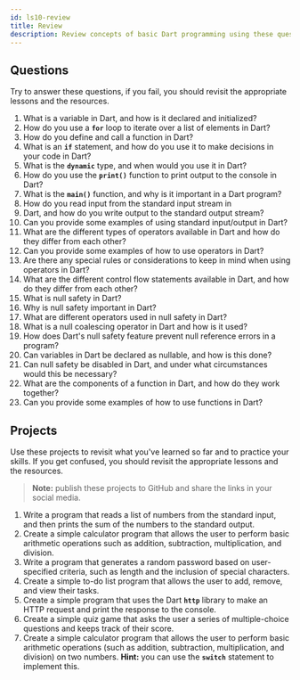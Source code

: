 ```yaml
---
id: ls10-review
title: Review
description: Review concepts of basic Dart programming using these questions and projects.
---
```


## Questions

Try to answer these questions, if you fail, you should revisit the appropriate lessons and the resources.

1. What is a variable in Dart, and how is it declared and initialized?
2. How do you use a **`for`** loop to iterate over a list of elements in Dart?
3. How do you define and call a function in Dart?
4. What is an **`if`** statement, and how do you use it to make decisions in your code in Dart?
5. What is the **`dynamic`** type, and when would you use it in Dart?
6. How do you use the **`print()`** function to print output to the console in Dart?
7. What is the **`main()`** function, and why is it important in a Dart program?
8. How do you read input from the standard input stream in
9. Dart, and how do you write output to the standard output stream?
10. Can you provide some examples of using standard input/output in Dart?
11. What are the different types of operators available in Dart and how do they differ from each other?
12. Can you provide some examples of how to use operators in Dart?
13. Are there any special rules or considerations to keep in mind when using operators in Dart?
14. What are the different control flow statements available in Dart, and how do they differ from each other?
15. What is null safety in Dart?
16. Why is null safety important in Dart?
17. What are different operators used in null safety in Dart?
18. What is a null coalescing operator in Dart and how is it used?
19. How does Dart's null safety feature prevent null reference errors in a program?
20. Can variables in Dart be declared as nullable, and how is this done?
21. Can null safety be disabled in Dart, and under what circumstances would this be necessary?
22. What are the components of a function in Dart, and how do they work together?
23. Can you provide some examples of how to use functions in Dart?

## Projects

Use these projects to revisit what you've learned so far and to practice your skills. If you get confused, you should revisit the appropriate lessons and the resources.

> **Note:** publish these projects to GitHub and share the links in your social media. 

1. Write a program that reads a list of numbers from the standard input, and then prints the sum of the numbers to the standard output.
2. Create a simple calculator program that allows the user to perform basic arithmetic operations such as addition, subtraction, multiplication, and division.
3. Write a program that generates a random password based on user-specified criteria, such as length and the inclusion of special characters.
4. Create a simple to-do list program that allows the user to add, remove, and view their tasks.
6. Create a simple program that uses the Dart **`http`** library to make an HTTP request and print the response to the console.
7. Create a simple quiz game that asks the user a series of multiple-choice questions and keeps track of their score.
8. Create a simple calculator program that allows the user to perform basic arithmetic operations (such as addition, subtraction, multiplication, and division) on two numbers. **Hint:** you can use the **`switch`** statement to implement this.